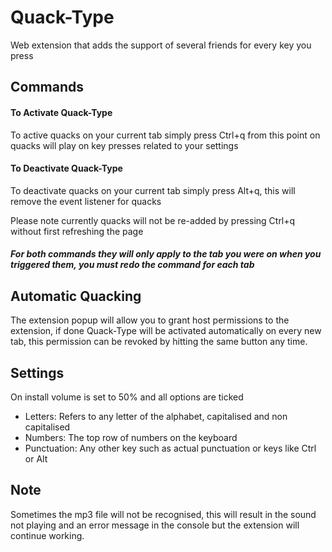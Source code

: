 # Quack-Type
Web extension that adds the support of several friends for every key you press

## Commands

#### To Activate Quack-Type
To active quacks on your current tab simply press Ctrl+q from this point on quacks will play on key presses related to your settings

#### To Deactivate Quack-Type
To deactivate quacks on your current tab simply press Alt+q, this will remove the event listener for quacks

Please note currently quacks will not be re-added by pressing Ctrl+q without first refreshing the page

##### For both commands they will only apply to the tab you were on when you triggered them, you must redo the command for each tab

## Automatic Quacking
The extension popup will allow you to grant host permissions to the extension, if done Quack-Type will be activated
automatically on every new tab, this permission can be revoked by hitting the same button any time.

## Settings

On install volume is set to 50% and all options are ticked

- Letters: Refers to any letter of the alphabet, capitalised and non capitalised
- Numbers: The top row of numbers on the keyboard
- Punctuation: Any other key such as actual punctuation or keys like Ctrl or Alt


## Note
Sometimes the mp3 file will not be recognised, this will result in the sound not playing and an error message in the
console but the extension will continue working.
